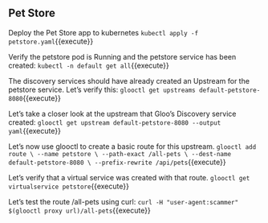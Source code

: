 ## Pet Store

Deploy the Pet Store app to kubernetes
`kubectl apply -f petstore.yaml`{{execute}}

Verify the petstore pod is Running and the petstore service has been created:
`kubectl -n default get all`{{execute}}

The discovery services should have already created an Upstream for the petstore service. Let’s verify this:
`glooctl get upstreams default-petstore-8080`{{execute}}

Let’s take a closer look at the upstream that Gloo’s Discovery service created:
`glooctl get upstream default-petstore-8080 --output yaml`{{execute}}

Let’s now use glooctl to create a basic route for this upstream.
`glooctl add route \
    --name petstore \
    --path-exact /all-pets \
    --dest-name default-petstore-8080 \
    --prefix-rewrite /api/pets`{{execute}}

Let’s verify that a virtual service was created with that route.
`glooctl get virtualservice petstore`{{execute}}

Let’s test the route /all-pets using curl:
`curl -H "user-agent:scammer" $(glooctl proxy url)/all-pets`{{execute}}

